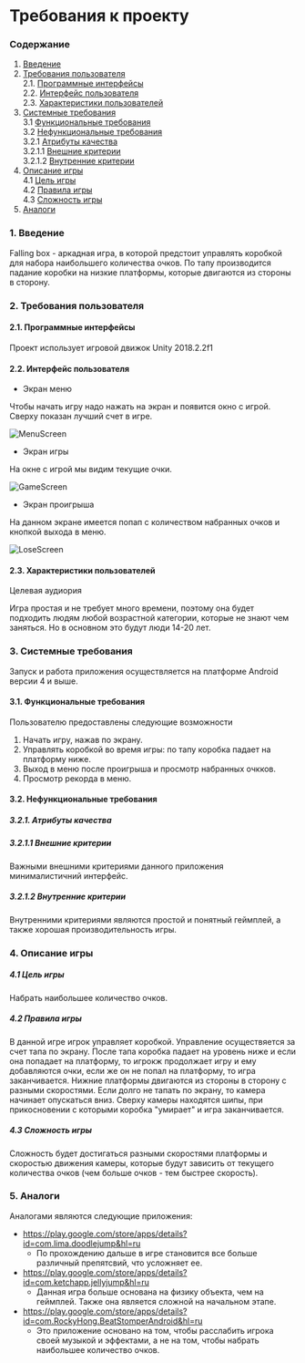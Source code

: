 # Требования к проекту
### Содержание
1. [Введение](#1)
2. [Требования пользователя](#2) <br>
  2.1. [Программные интерфейсы](#2.1) <br>
  2.2. [Интерфейс пользователя](#2.2) <br>
  2.3. [Характеристики пользователей](#2.3) <br>
3. [Системные требования](#3.) <br>
  3.1 [Функциональные требования](#3.1) <br>
  3.2 [Нефункциональные требования](#3.2) <br>
     3.2.1 [Атрибуты качества](#3.2.1) <br>
     3.2.1.1 [Внешние критерии](#3.2.1.1) <br>
     3.2.1.2 [Внутренние критерии](#3.2.1.2) <br>
4. [Описание игры](#4)<br>
	4.1 [Цель игры](#4.1)<br>
	4.2 [Правила игры](#4.2)<br>
	4.3 [Сложность игры](#4.3)<br>
5. [Аналоги](#5) <br>

### 1. Введение <a name="1"></a>
Falling box - аркадная игра, в которой предстоит управлять коробкой для набора наибольшего количества очков. По тапу производится падание коробки на низкие платформы, которые двигаются из стороны в сторону.

### 2. Требования пользователя <a name="2"></a>
#### 2.1. Программные интерфейсы <a name="2.1"></a>
Проект использует игровой движок Unity 2018.2.2f1
#### 2.2. Интерфейс пользователя <a name="2.2"></a>
- Экран меню

Чтобы начать игру надо нажать на экран и появится окно с игрой. Сверху показан лучший счет в игре.

  ![MenuScreen](https://github.com/OdareNNbI/Falling-box/blob/master/mockups/MenuScreen.png)

- Экран игры

На окне с игрой мы видим текущие очки.

  ![GameScreen](https://github.com/OdareNNbI/Falling-box/blob/master/mockups/GameScreen.png)
  
- Экран проигрыша

На данном экране имеется попап с количеством набранных очков и кнопкой выхода в меню.

  ![LoseScreen](https://github.com/OdareNNbI/Falling-box/blob/master/mockups/LoseScreen.png)


#### 2.3. Характеристики пользователей <a name="2.3"></a>
Целевая аудиория

Игра простая и не требует много времени, поэтому она будет подходить людям любой возрастной категории, которые не знают чем заняться. Но в основном это будут люди 14-20 лет.

### 3. Системные требования <a name="3"></a>
Запуск и работа приложения осуществляется на платформе Android версии 4 и выше.

#### 3.1. Функциональные требования <a name="3.1"></a>
Пользователю предоставлены следующие возможности
   1. Начать игру, нажав по экрану.
   2. Управлять коробкой во время игры: по тапу коробка падает на платформу ниже.
   3. Выход в меню после проигрыша и просмотр набранных очкков.
   4. Просмотр рекорда в меню.

#### 3.2. Нефункциональные требования <a name="3.2"></a>
  ##### 3.2.1. Атрибуты качества <a name="3.2.1"></a>
  ##### 3.2.1.1 Внешние критерии <a name="3.2.1.1"></a>
Важными внешними критериями данного приложения минималистичний интерфейс.
  ##### 3.2.1.2 Внутренние критерии <a name="3.2.1.2"></a>
Внутренними критериями являются  простой и понятный геймплей, а также хорошая производительность игры.
### 4. Описание игры <a name="4"></a>
  ##### 4.1 Цель игры <a name="4.1"></a>
Набрать наибольшее количество очков. 
  ##### 4.2 Правила игры <a name="4.2"></a>
  В данной игре игрок управляет коробкой. Управление осуществяется за счет тапа по экрану. После тапа коробка падает на уровень ниже и если она попадает на платформу, то игрокж продолжает игру и ему добавляются очки, если же он не попал на платформу, то игра заканчивается. Нижние платформы двигаются из стороны в сторону с разными скоростями. Если долго не тапать по экрану, то камера начинает опускаться вниз. Сверху камеры находятся шипы, при прикосновении с которыми коробка "умирает"  и игра заканчивается.
  ##### 4.3 Сложность игры <a name="4.3"></a>
  Сложность будет достигаться разными скоростями платформы и скоростью движения камеры, которые будут зависить от текущего количества очков (чем больше очков - тем быстрее скорость).
### 5. Аналоги <a name="5"></a>
Аналогами являются следующие приложения:
- https://play.google.com/store/apps/details?id=com.lima.doodlejump&hl=ru
	- По прохождению дальше в игре становится все больше различный препятсвий, что усложняет ее.
- https://play.google.com/store/apps/details?id=com.ketchapp.jellyjump&hl=ru
	- Данная игра больше основана на физику объекта, чем на геймплей. Также она является сложной на начальном этапе.
- https://play.google.com/store/apps/details?id=com.RockyHong.BeatStomperAndroid&hl=ru
	- Это приложение основано на том, чтобы расслабить игрока своей музыкой и эффектами, а не на том, чтобы набрать наибольшее количество очков.
